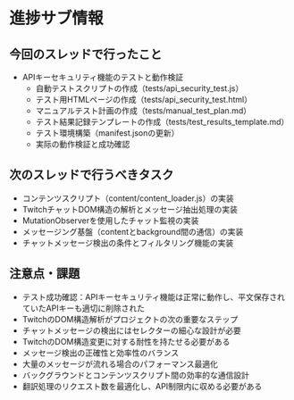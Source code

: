 # 進捗サブ情報

## 今回のスレッドで行ったこと

- APIキーセキュリティ機能のテストと動作検証
  - 自動テストスクリプトの作成（tests/api_security_test.js）
  - テスト用HTMLページの作成（tests/api_security_test.html）
  - マニュアルテスト計画の作成（tests/manual_test_plan.md）
  - テスト結果記録テンプレートの作成（tests/test_results_template.md）
  - テスト環境構築（manifest.jsonの更新）
  - 実际の動作検証と成功確認

## 次のスレッドで行うべきタスク

- コンテンツスクリプト（content/content_loader.js）の実装
- TwitchチャットDOM構造の解析とメッセージ抽出処理の実装
- MutationObserverを使用したチャット監視の実装
- メッセージング基盤（contentとbackground間の通信）の実装
- チャットメッセージ検出の条件とフィルタリング機能の実装

## 注意点・課題

- テスト成功確認：APIキーセキュリティ機能は正常に動作し、平文保存されていたAPIキーも適切に削除された
- TwitchのDOM構造解析がプロジェクトの次の重要なステップ
- チャットメッセージの検出にはセレクターの細心な設計が必要
- TwitchのDOM構造変更に対する耐性を持たせる必要がある
- メッセージ検出の正確性と効率性のバランス
- 大量のメッセージが流れる場合のパフォーマンス最適化
- バックグラウンドとコンテンツスクリプト間の効率的な通信設計
- 翻訳処理のリクエスト数を最適化し、API制限内に収める必要がある
